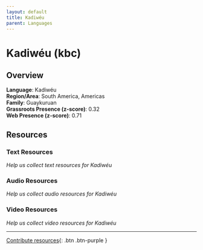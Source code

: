 ```yaml
---
layout: default
title: Kadiwéu
parent: Languages
---
```


# Kadiwéu (kbc)

## Overview

**Language**: Kadiwéu  
**Region/Area**: South America, Americas  
**Family**: Guaykuruan  
**Grassroots Presence (z-score)**: 0.32  
**Web Presence (z-score)**: 0.71  

## Resources

### Text Resources
*Help us collect text resources for Kadiwéu*

### Audio Resources
*Help us collect audio resources for Kadiwéu*

### Video Resources
*Help us collect video resources for Kadiwéu*

---

[Contribute resources](https://forms.office.com/e/1SfLJx3u1r){: .btn .btn-purple }
